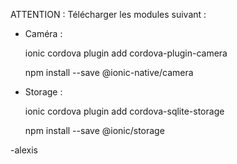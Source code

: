 ATTENTION : Télécharger les modules suivant :

- Caméra :

  ionic cordova plugin add cordova-plugin-camera

  npm install --save @ionic-native/camera


- Storage :

  ionic cordova plugin add cordova-sqlite-storage

  npm install --save @ionic/storage

 -alexis
